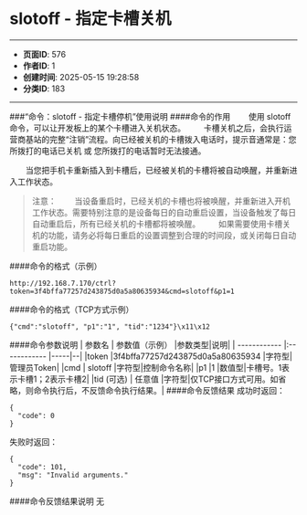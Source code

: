 # slotoff - 指定卡槽关机

---
- **页面ID**: 576
- **作者ID**: 1
- **创建时间**: 2025-05-15 19:28:58
- **分类ID**: 183
---

###“命令：slotoff - 指定卡槽停机”使用说明
####命令的作用
　　使用 slotoff 命令，可以让开发板上的某个卡槽进入关机状态。
　　卡槽关机之后，会执行运营商基站的完整“注销”流程。向已经被关机的卡槽拨入电话时，提示音通常是：您所拨打的电话已关机 或 您所拨打的电话暂时无法接通。
  
　　当您把手机卡重新插入到卡槽后，已经被关机的卡槽将被自动唤醒，并重新进入工作状态。
  
>注意：
　　当设备重启时，已经关机的卡槽也将被唤醒，并重新进入开机工作状态。需要特别注意的是设备每日的自动重启设置，当设备触发了每日自动重启后，所有已经关机的卡槽都将被唤醒。
　　如果需要使用卡槽关机的功能，请务必将每日重启的设置调整到合理的时间段，或关闭每日自动重启功能。

####命令的格式（示例）
```
http://192.168.7.170/ctrl?token=3f4bffa77257d243875d0a5a80635934&cmd=slotoff&p1=1
```
####命令的格式（TCP方式示例）
```
{"cmd":"slotoff", "p1":"1", "tid":"1234"}\x11\x12
```
####命令参数说明
 | 参数名  | 参数值（示例）  |参数类型|说明|
| ------------ |:------------ |-----|--|
|token |3f4bffa77257d243875d0a5a80635934 |字符型|管理员Token|
|cmd  | slotoff |字符型|控制命令名称|
|p1 |1 |数值型|卡槽号。1表示卡槽1；2表示卡槽2|
|tid (可选)  | 任意值 |字符型|仅TCP接口方式可用。如省略，则命令执行后，不反馈命令执行结果。|
####命令反馈结果
成功时返回：
```
{
  "code": 0
}
```

失败时返回：
```
{
  "code": 101,
  "msg": "Invalid arguments."
}
```

####命令反馈结果说明
无



